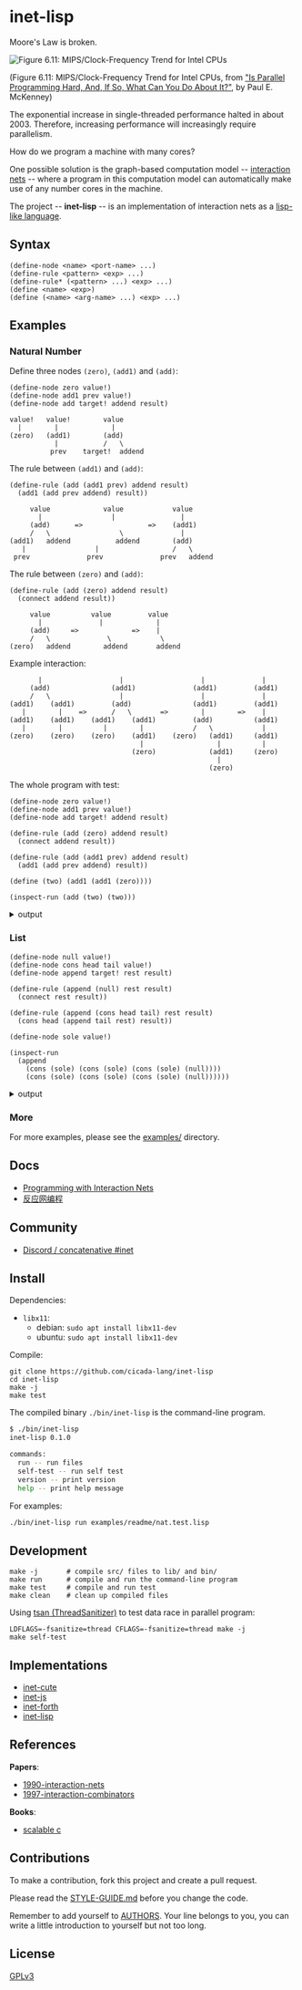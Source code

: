 # inet-lisp

Moore's Law is broken.

![Figure 6.11: MIPS/Clock-Frequency Trend for Intel CPUs](assets/images/mips-clock-frequency-trend-for-intel-cpus.png)

(Figure 6.11: MIPS/Clock-Frequency Trend for Intel CPUs, from ["Is Parallel Programming Hard, And, If So, What Can You Do About It?"](https://www.kernel.org/pub/linux/kernel/people/paulmck/perfbook/perfbook.html), by Paul E. McKenney)

The exponential increase in single-threaded performance halted in about 2003.
Therefore, increasing performance will increasingly require parallelism.

How do we program a machine with many cores?

One possible solution is the graph-based computation model
-- [interaction nets](https://en.wikipedia.org/wiki/Interaction_nets) --
where a program in this computation model can automatically
make use of any number cores in the machine.

The project -- **inet-lisp** -- is an implementation of interaction nets
as a [lisp-like language](https://en.wikipedia.org/wiki/lisp_(programming_language)).

## Syntax

```
(define-node <name> <port-name> ...)
(define-rule <pattern> <exp> ...)
(define-rule* (<pattern> ...) <exp> ...)
(define <name> <exp>)
(define (<name> <arg-name> ...) <exp> ...)
```

## Examples

### Natural Number

Define three nodes `(zero)`, `(add1)` and `(add)`:

```
(define-node zero value!)
(define-node add1 prev value!)
(define-node add target! addend result)
```

```
value!   value!        value
  |        |             |
(zero)   (add1)        (add)
           |           /   \
          prev    target!  addend
```

The rule between `(add1)` and `(add)`:

```
(define-rule (add (add1 prev) addend result)
  (add1 (add prev addend) result))
```

```
     value             value            value
       |                 |                |
     (add)      =>                =>    (add1)
     /   \                 \              |
(add1)   addend           addend        (add)
   |                 |                  /   \
 prev              prev              prev   addend
```

The rule between `(zero)` and `(add)`:

```
(define-rule (add (zero) addend result)
  (connect addend result))
```

```
     value          value         value
       |              |             |
     (add)     =>             =>    |
     /   \              \            \
(zero)   addend        addend       addend
```

Example interaction:

```
       |                   |                   |              |
     (add)               (add1)              (add1)         (add1)
     /   \                 |                   |              |
(add1)    (add1)         (add)               (add1)         (add1)
   |        |    =>      /   \       =>        |        =>    |
(add1)    (add1)    (add1)    (add1)         (add)          (add1)
   |        |          |        |            /   \            |
(zero)    (zero)    (zero)    (add1)    (zero)   (add1)     (add1)
                                |                  |          |
                              (zero)             (add1)     (zero)
                                                   |
                                                 (zero)
```

The whole program with test:

```
(define-node zero value!)
(define-node add1 prev value!)
(define-node add target! addend result)

(define-rule (add (zero) addend result)
  (connect addend result))

(define-rule (add (add1 prev) addend result)
  (add1 (add prev addend) result))

(define (two) (add1 (add1 (zero))))

(inspect-run (add (two) (two)))
```

<details>
<summary>output</summary>

```
<net>
:root -<>-result-(add₇)
(add₇
 :target! -<>-!value-(add1₃)
 :addend -<>-!value-(add1₆)
 :result -<>-)
(add1₆
 :prev -<>-!value-(add1₅)
 :value! -<>-addend-(add₇))
(add1₅
 :prev -<>-!value-(zero₄)
 :value! -<>-prev-(add1₆))
(zero₄
 :value! -<>-prev-(add1₅))
(add1₃
 :prev -<>-!value-(add1₂)
 :value! -<>-!target-(add₇))
(add1₂
 :prev -<>-!value-(zero₁)
 :value! -<>-prev-(add1₃))
(zero₁
 :value! -<>-prev-(add1₂))
</net>

<net>
:root -<>-!value-(add1₉)
(add1₉
 :prev -<>-!value-(add1₁₁)
 :value! -<>-)
(add1₁₁
 :prev -<>-!value-(add1₆)
 :value! -<>-prev-(add1₉))
(add1₆
 :prev -<>-!value-(add1₅)
 :value! -<>-prev-(add1₁₁))
(add1₅
 :prev -<>-!value-(zero₄)
 :value! -<>-prev-(add1₆))
(zero₄
 :value! -<>-prev-(add1₅))
</net>
```

</details>

### List

```
(define-node null value!)
(define-node cons head tail value!)
(define-node append target! rest result)

(define-rule (append (null) rest result)
  (connect rest result))

(define-rule (append (cons head tail) rest result)
  (cons head (append tail rest) result))

(define-node sole value!)

(inspect-run
  (append
    (cons (sole) (cons (sole) (cons (sole) (null))))
    (cons (sole) (cons (sole) (cons (sole) (null))))))
```

<details>
<summary>output</summary>

```
<net>
:root -<>-result-(append₁₅)
(append₁₅
 :target! -<>-!value-(cons₇)
 :rest -<>-!value-(cons₁₄)
 :result -<>-)
(cons₁₄
 :head -<>-!value-(sole₈)
 :tail -<>-!value-(cons₁₃)
 :value! -<>-rest-(append₁₅))
(cons₁₃
 :head -<>-!value-(sole₉)
 :tail -<>-!value-(cons₁₂)
 :value! -<>-tail-(cons₁₄))
(cons₁₂
 :head -<>-!value-(sole₁₀)
 :tail -<>-!value-(null₁₁)
 :value! -<>-tail-(cons₁₃))
(null₁₁
 :value! -<>-tail-(cons₁₂))
(sole₁₀
 :value! -<>-head-(cons₁₂))
(sole₉
 :value! -<>-head-(cons₁₃))
(sole₈
 :value! -<>-head-(cons₁₄))
(cons₇
 :head -<>-!value-(sole₁)
 :tail -<>-!value-(cons₆)
 :value! -<>-!target-(append₁₅))
(cons₆
 :head -<>-!value-(sole₂)
 :tail -<>-!value-(cons₅)
 :value! -<>-tail-(cons₇))
(cons₅
 :head -<>-!value-(sole₃)
 :tail -<>-!value-(null₄)
 :value! -<>-tail-(cons₆))
(null₄
 :value! -<>-tail-(cons₅))
(sole₃
 :value! -<>-head-(cons₅))
(sole₂
 :value! -<>-head-(cons₆))
(sole₁
 :value! -<>-head-(cons₇))
</net>

<net>
:root -<>-!value-(cons₁₇)
(cons₁₇
 :head -<>-!value-(sole₁)
 :tail -<>-!value-(cons₁₉)
 :value! -<>-)
(cons₁₉
 :head -<>-!value-(sole₂)
 :tail -<>-!value-(cons₂₁)
 :value! -<>-tail-(cons₁₇))
(cons₂₁
 :head -<>-!value-(sole₃)
 :tail -<>-!value-(cons₁₄)
 :value! -<>-tail-(cons₁₉))
(cons₁₄
 :head -<>-!value-(sole₈)
 :tail -<>-!value-(cons₁₃)
 :value! -<>-tail-(cons₂₁))
(cons₁₃
 :head -<>-!value-(sole₉)
 :tail -<>-!value-(cons₁₂)
 :value! -<>-tail-(cons₁₄))
(cons₁₂
 :head -<>-!value-(sole₁₀)
 :tail -<>-!value-(null₁₁)
 :value! -<>-tail-(cons₁₃))
(null₁₁
 :value! -<>-tail-(cons₁₂))
(sole₁₀
 :value! -<>-head-(cons₁₂))
(sole₉
 :value! -<>-head-(cons₁₃))
(sole₈
 :value! -<>-head-(cons₁₄))
(sole₃
 :value! -<>-head-(cons₂₁))
(sole₂
 :value! -<>-head-(cons₁₉))
(sole₁
 :value! -<>-head-(cons₁₇))
</net>
```

</details>

### More

For more examples, please see the [examples/](examples/) directory.

## Docs

- [Programming with Interaction Nets](docs/articles/programming-with-interaction-nets.md)
- [反应网编程](docs/articles/反应网编程.md)

## Community

- [Discord / concatenative #inet](https://discord.gg/EcUfwRkbdx)

## Install

Dependencies:

- `libx11`:
  - debian: `sudo apt install libx11-dev`
  - ubuntu: `sudo apt install libx11-dev`

Compile:

```
git clone https://github.com/cicada-lang/inet-lisp
cd inet-lisp
make -j
make test
```

The compiled binary `./bin/inet-lisp` is the command-line program.

```sh
$ ./bin/inet-lisp
inet-lisp 0.1.0

commands:
  run -- run files
  self-test -- run self test
  version -- print version
  help -- print help message
```

For examples:

```sh
./bin/inet-lisp run examples/readme/nat.test.lisp
```

## Development

```shell
make -j       # compile src/ files to lib/ and bin/
make run      # compile and run the command-line program
make test     # compile and run test
make clean    # clean up compiled files
```

Using [tsan (ThreadSanitizer)](https://github.com/google/sanitizers/wiki/threadsanitizercppmanual)
to test data race in parallel program:

```shell
LDFLAGS=-fsanitize=thread CFLAGS=-fsanitize=thread make -j
make self-test
```

## Implementations

- [inet-cute](https://github.com/cicada-lang/inet-cute)
- [inet-js](https://github.com/cicada-lang/inet-js)
- [inet-forth](https://github.com/cicada-lang/inet-forth)
- [inet-lisp](https://github.com/cicada-lang/inet-lisp)

## References

**Papers**:

- [1990-interaction-nets](./docs/references/1990-interaction-nets.pdf)
- [1997-interaction-combinators](./docs/references/1997-interaction-combinators.pdf)

**Books**:

- [scalable c](https://github.com/booksbyus/scalable-c)

## Contributions

To make a contribution, fork this project and create a pull request.

Please read the [STYLE-GUIDE.md](STYLE-GUIDE.md) before you change the code.

Remember to add yourself to [AUTHORS](AUTHORS).
Your line belongs to you, you can write a little
introduction to yourself but not too long.

## License

[GPLv3](LICENSE)
